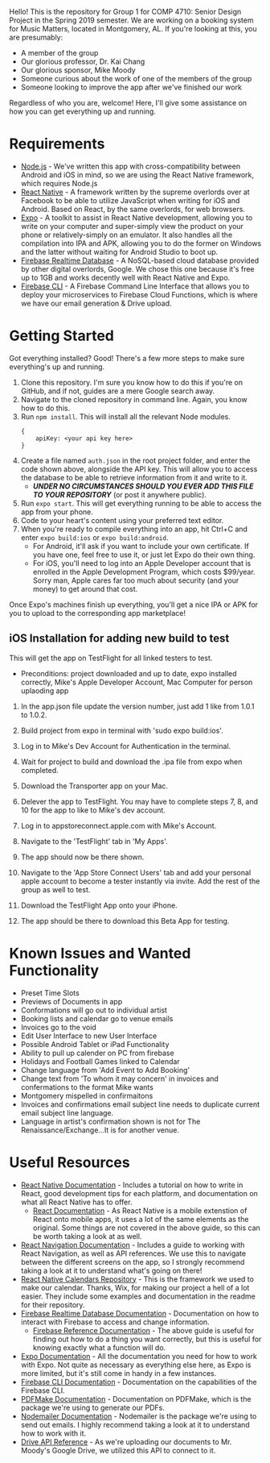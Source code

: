 Hello! This is the repository for Group 1 for COMP 4710: Senior Design Project in the Spring 2019 semester.
We are working on a booking system for Music Matters, located in Montgomery, AL.
If you're looking at this, you are presumably:

* A member of the group
* Our glorious professor, Dr. Kai Chang
* Our glorious sponsor, Mike Moody
* Someone curious about the work of one of the members of the group
* Someone looking to improve the app after we've finished our work

Regardless of who you are, welcome! Here, I'll give some assistance on how you can get everything up and running.

# Requirements
* [Node.js](https://nodejs.org) - We've written this app with cross-compatibility between Android and iOS in mind,
so we are using the React Native framework, which requires Node.js
* [React Native](https://facebook.github.io/react-native/) - A framework written by the supreme overlords over at Facebook to be able to utilize JavaScript when writing for iOS and Android. Based on React, by the same overlords, for web browsers.
* [Expo](https://expo.io) - A toolkit to assist in React Native development, allowing you to write on your computer and super-simply view the product on your phone or relatively-simply on an emulator. It also handles all the compilation into IPA and APK, allowing you to do the former on Windows and the latter without waiting for Android Studio to boot up.
* [Firebase Realtime Database](https://firebase.google.com/docs/database/) - A NoSQL-based cloud database provided by other digital overlords, Google. We chose this one because it's free up to 1GB and works decently well with React Native and Expo.
* [Firebase CLI](https://www.npmjs.com/package/firebase-tools) - A Firebase Command Line Interface that allows you to deploy your microservices to Firebase Cloud Functions, which is where we have our email generation & Drive upload.

# Getting Started
Got everything installed? Good! There's a few more steps to make sure everything's up and running.
1. Clone this repository. I'm sure you know how to do this if you're on GitHub, and if not, guides are a mere Google search away.
2. Navigate to the cloned repository in command line. Again, you know how to do this.
3. Run `npm install`. This will install all the relevant Node modules.
    ```
    {
        apiKey: <your api key here>
    }
    ```
4. Create a file named `auth.json` in the root project folder, and enter the code shown above, alongside the API key.
This will allow you to access the database to be able to retrieve information from it and write to it.
    * ***UNDER NO CIRCUMSTANCES SHOULD YOU EVER ADD THIS FILE TO YOUR REPOSITORY*** (or post it anywhere public).
4. Run `expo start`. This will get everything running to be able to access the app from your phone.
5. Code to your heart's content using your preferred text editor.
7. When you're ready to compile everything into an app, hit Ctrl+C and enter `expo build:ios` or `expo build:android`.
    * For Android, it'll ask if you want to include your own certificate.
If you have one, feel free to use it, or just let Expo do their own thing.
    * For iOS, you'll need to log into an Apple Developer account that is enrolled in the Apple Development Program, which costs $99/year. Sorry man, Apple cares far too much about security (and your money) to get around that cost.

Once Expo's machines finish up everything, you'll get a nice IPA or APK for you to upload to the corresponding app marketplace! 

## iOS Installation for adding new build to test

This will get the app on TestFlight for all linked testers to test.

* Preconditions: project downloaded and up to date, expo installed correctly, Mike's Apple Developer Account, Mac Computer for person uplaoding app

1. In the app.json file update the version number, just add 1 like from 1.0.1 to 1.0.2.

2. Build project from expo in terminal with 'sudo expo build:ios'.

3. Log in to Mike's Dev Account for Authentication in the terminal.

4. Wait for project to build and download the .ipa file from expo when completed.

5. Download the Transporter app on your Mac.

6. Delever the app to TestFlight. You may have to complete steps 7, 8, and 10 for the app to like to Mike's dev account.

7. Log in to appstoreconnect.apple.com with Mike's Account.

8. Navigate to the 'TestFlight' tab in 'My Apps'.

9. The app should now be there shown.

10. Navigate to the 'App Store Connect Users' tab and add your personal apple account to become a tester instantly via invite. Add the rest of the group as well to test.

11. Download the TestFlight App onto your iPhone.

12. The app should be there to download this Beta App for testing.

# Known Issues and Wanted Functionality

* Preset Time Slots
* Previews of Documents in app
* Conformations will go out to individual artist
* Booking lists and calendar go to venue emails
* Invoices go to the void
* Edit User Interface to new User Interface
* Possible Android Tablet or iPad Functionality
* Ability to pull up calender on PC from firebase
* Holidays and Football Games linked to Calendar
* Change language from 'Add Event to Add Booking'
* Change text from 'To whom it may concern' in invoices and confermations to the format Mike wants
* Montgomery  mispelled in confirmaitons
* Invoices and confirmations email subject line needs to duplicate current email subject line language.
* Language in artist's confirmation shown is not for The Renaissance/Exchange...It is for another venue.


# Useful Resources
* [React Native Documentation](https://facebook.github.io/react-native/docs/tutorial) - Includes a tutorial on how to write in React, good development tips for each platform, and documentation on what all React Native has to offer.
    * [React Documentation](https://reactjs.org/docs/getting-started.html) - As React Native is a mobile extenstion of React onto mobile apps, it uses a lot of the same elements as the original. Some things are not covered in the above guide, so this can be worth taking a look at as well.
* [React Navigation Documentation](https://reactnavigation.org/en/) - Includes a guide to working with React Navigation, as well as API references. We use this to navigate between the different screens on the app, so I strongly recommend taking a look at it to understand what's going on there!
* [React Native Calendars Repository](https://github.com/wix/react-native-calendars) - This is the framework we used to make our calendar. Thanks, Wix, for making our project a hell of a lot easier. They include some examples and documentation in the readme for their repository.
* [Firebase Realtime Database Documentation](https://firebase.google.com/docs/database/) - Documentation on how to interact with Firebase to access and change information.
    * [Firebase Reference Documentation](https://firebase.google.com/docs/reference/js/) - The above guide is useful for finding out how to do a thing you want correctly, but this is useful for knowing exactly what a function will do.
* [Expo Documentation](https://docs.expo.io/versions/latest/) - All the documentation you need for how to work with Expo. Not quite as necessary as everything else here, as Expo is more limited, but it's still come in handy in a few instances.
* [Firebase CLI Documentation](https://firebase.google.com/docs/cli/) - Documentation on the capabilities of the Firebase CLI.
* [PDFMake Documentation](https://pdfmake.github.io/docs/) - Documentation on PDFMake, which is the package we're using to generate our PDFs.
* [Nodemailer Documentation](https://nodemailer.com/about/) - Nodemailer is the package we're using to send out emails. I highly recommend taking a look at it to understand how to work with it.
* [Drive API Reference](https://developers.google.com/drive/api/v3/about-sdk) - As we're uploading our documents to Mr. Moody's Google Drive, we utilized this API to connect to it.
